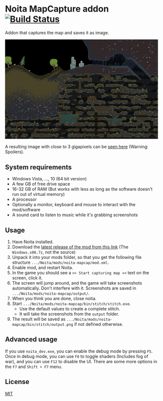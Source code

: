 # Noita MapCapture addon [![Build Status](https://travis-ci.com/Dadido3/noita-mapcap.svg?branch=master)](https://travis-ci.com/Dadido3/noita-mapcap)

Addon that captures the map and saves it as image.

![](images/example1.png)

A resulting image with close to 3 gigapixels can be [seen here](https://easyzoom.com/image/158284/album/0/4) (Warning: Spoilers).

## System requirements

- Windows Vista, ..., 10 (64 bit version)
- A few GB of free drive space
- 16-32 GB of RAM (But works with less as long as the software doesn't run out of virtual memory)
- A processor
- Optionally a monitor, keyboard and mouse to interact with the mod/software
- A sound card to listen to music while it's grabbing screenshots

## Usage

1. Have Noita installed.
2. Download the [latest release of the mod from this link](https://github.com/Dadido3/noita-mapcap/releases/latest) (The `Windows.x86.7z`, not the source)
3. Unpack it into your mods folder, so that you get the following file structure `.../Noita/mods/noita-mapcap/mod.xml`.
4. Enable mod, and restart Noita.
5. In the game you should see a `>> Start capturing map <<` text on the screen, click it.
6. The screen will jump around, and the game will take screenshots automatically. Don't interfere with it. Screenshots are saved in `.../Noita/mods/noita-mapcap/output/`.
7. When you think you are done, close noita.
8. Start `.../Noita/mods/noita-mapcap/bin/stitch/stitch.exe`.
    - Use the default values to create a complete stitch.
    - It will take the screenshots from the `output` folder.
9. The result will be saved as `.../Noita/mods/noita-mapcap/bin/stitch/output.png` if not defined otherwise.

## Advanced usage

If you use `noita_dev.exe`, you can enable the debug mode by pressing `F5`. Once in debug mode, you can use `F8` to toggle shaders (Includes fog of war), and you can use `F12` to disable the UI. There are some more options in the `F7` and `Shift + F7` menu.

## License

[MIT](LICENSE)
